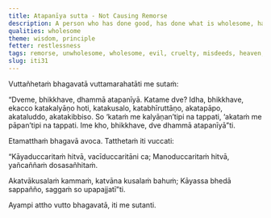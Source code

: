 ```yaml
---
title: Atapanīya sutta - Not Causing Remorse
description: A person who has done good, has done what is wholesome, has protected others from fear, has not done evil, has not done cruelty, and has not done misdeeds, does not feel remorse.
qualities: wholesome
theme: wisdom, principle
fetter: restlessness
tags: remorse, unwholesome, wholesome, evil, cruelty, misdeeds, heaven, iti, iti28-49
slug: iti31
---
```


Vuttañhetaṁ bhagavatā vuttamarahatāti me sutaṁ:

“Dveme, bhikkhave, dhammā atapanīyā. Katame dve? Idha, bhikkhave, ekacco katakalyāṇo hoti, katakusalo, katabhīruttāṇo, akatapāpo, akataluddo, akatakibbiso. So ‘kataṁ me kalyāṇan’tipi na tappati, ‘akataṁ me pāpan’tipi na tappati. Ime kho, bhikkhave, dve dhammā atapanīyā”ti.

Etamatthaṁ bhagavā avoca. Tatthetaṁ iti vuccati:

“Kāyaduccaritaṁ hitvā,
vacīduccaritāni ca;
Manoduccaritaṁ hitvā,
yañcaññaṁ dosasañhitaṁ.

Akatvākusalaṁ kammaṁ,
katvāna kusalaṁ bahuṁ;
Kāyassa bhedā sappañño,
saggaṁ so upapajjatī”ti.

Ayampi attho vutto bhagavatā, iti me sutanti.
